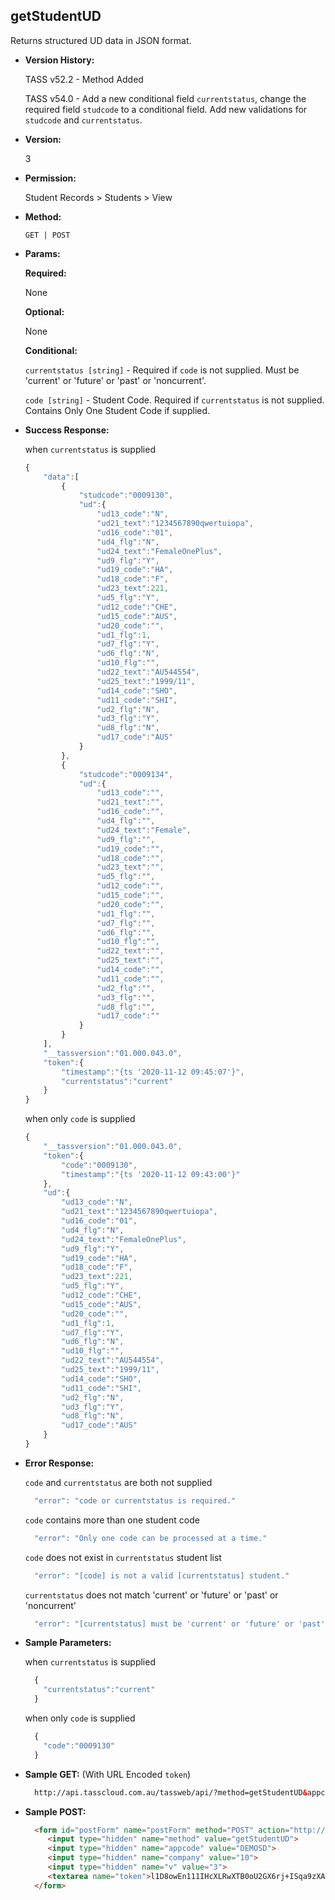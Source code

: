 **getStudentUD**
----
  Returns structured UD data in JSON format.
  
* **Version History:**

  TASS v52.2 - Method Added

  TASS v54.0 - Add a new conditional field `currentstatus`, change the required field `studcode` to a conditional field. Add new validations for `studcode` and `currentstatus`.

* **Version:**

  3

* **Permission:**

  Student Records > Students > View

* **Method:**

  `GET | POST`
  
*  **Params:**

   **Required:**
 
   None

   **Optional:**

   None

   **Conditional:**

    `currentstatus [string]` - Required if `code` is not supplied. Must be 'current' or 'future' or 'past' or 'noncurrent'.

    `code [string]` - Student Code. Required if `currentstatus` is not supplied. Contains Only One Student Code if supplied.

* **Success Response:**

    when `currentstatus` is supplied
    ```javascript
    {
        "data":[
            {
                "studcode":"0009130",
                "ud":{
                    "ud13_code":"N",
                    "ud21_text":"1234567890qwertuiopa",
                    "ud16_code":"01",
                    "ud4_flg":"N",
                    "ud24_text":"FemaleOnePlus",
                    "ud9_flg":"Y",
                    "ud19_code":"HA",
                    "ud18_code":"F",
                    "ud23_text":221,
                    "ud5_flg":"Y",
                    "ud12_code":"CHE",
                    "ud15_code":"AUS",
                    "ud20_code":"",
                    "ud1_flg":1,
                    "ud7_flg":"Y",
                    "ud6_flg":"N",
                    "ud10_flg":"",
                    "ud22_text":"AU544554",
                    "ud25_text":"1999/11",
                    "ud14_code":"SHO",
                    "ud11_code":"SHI",
                    "ud2_flg":"N",
                    "ud3_flg":"Y",
                    "ud8_flg":"N",
                    "ud17_code":"AUS"
                }
            },
            {
                "studcode":"0009134",
                "ud":{
                    "ud13_code":"",
                    "ud21_text":"",
                    "ud16_code":"",
                    "ud4_flg":"",
                    "ud24_text":"Female",
                    "ud9_flg":"",
                    "ud19_code":"",
                    "ud18_code":"",
                    "ud23_text":"",
                    "ud5_flg":"",
                    "ud12_code":"",
                    "ud15_code":"",
                    "ud20_code":"",
                    "ud1_flg":"",
                    "ud7_flg":"",
                    "ud6_flg":"",
                    "ud10_flg":"",
                    "ud22_text":"",
                    "ud25_text":"",
                    "ud14_code":"",
                    "ud11_code":"",
                    "ud2_flg":"",
                    "ud3_flg":"",
                    "ud8_flg":"",
                    "ud17_code":""
                }
            }
        ],
        "__tassversion":"01.000.043.0",
        "token":{
            "timestamp":"{ts '2020-11-12 09:45:07'}",
            "currentstatus":"current"
        }
    }
    ```

    when only `code` is supplied
    ```javascript
    {
        "__tassversion":"01.000.043.0",
        "token":{
            "code":"0009130",
            "timestamp":"{ts '2020-11-12 09:43:00'}"
        },
        "ud":{
            "ud13_code":"N",
            "ud21_text":"1234567890qwertuiopa",
            "ud16_code":"01",
            "ud4_flg":"N",
            "ud24_text":"FemaleOnePlus",
            "ud9_flg":"Y",
            "ud19_code":"HA",
            "ud18_code":"F",
            "ud23_text":221,
            "ud5_flg":"Y",
            "ud12_code":"CHE",
            "ud15_code":"AUS",
            "ud20_code":"",
            "ud1_flg":1,
            "ud7_flg":"Y",
            "ud6_flg":"N",
            "ud10_flg":"",
            "ud22_text":"AU544554",
            "ud25_text":"1999/11",
            "ud14_code":"SHO",
            "ud11_code":"SHI",
            "ud2_flg":"N",
            "ud3_flg":"Y",
            "ud8_flg":"N",
            "ud17_code":"AUS"
        }
    }
    ```
 
* **Error Response:**

    `code` and `currentstatus` are both not supplied
    ```javascript
      "error": "code or currentstatus is required."
    ```

    `code` contains more than one student code
    ```javascript
      "error": "Only one code can be processed at a time."
    ```

    `code` does not exist in `currentstatus` student list
    ```javascript
      "error": "[code] is not a valid [currentstatus] student."
    ```

    `currentstatus` does not match 'current' or 'future' or 'past' or 'noncurrent'
    ```javascript
      "error": "[currentstatus] must be 'current' or 'future' or 'past' or 'noncurrent'."
    ```

* **Sample Parameters:**

    when `currentstatus` is supplied
  ```javascript
    {
      "currentstatus":"current"
    }
  ```

    when only `code` is supplied
  ```javascript
    {
      "code":"0009130"
    }
  ```

* **Sample GET:** (With URL Encoded `token`)

  ```HTML
    http://api.tasscloud.com.au/tassweb/api/?method=getStudentUD&appcode=DEMOSD&company=10&v=3&token=l1D8owEn111IHcXLRwXTB0oU2GX6rj%2BISqa9zXA8We3J3mwgjW5pdUvFK3%2FIZ4mJ4bMyfKTmEoup%2B3tTE9GeLQ%3D%3D
  ```
  
* **Sample POST:**

  ```HTML
    <form id="postForm" name="postForm" method="POST" action="http://api.tasscloud.com.au/tassweb/api/">
       <input type="hidden" name="method" value="getStudentUD">
       <input type="hidden" name="appcode" value="DEMOSD">
       <input type="hidden" name="company" value="10">
       <input type="hidden" name="v" value="3">
       <textarea name="token">l1D8owEn111IHcXLRwXTB0oU2GX6rj+ISqa9zXA8We3J3mwgjW5pdUvFK3/IZ4mJ4bMyfKTmEoup+3tTE9GeLQ==</textarea>
    </form>
  ```
